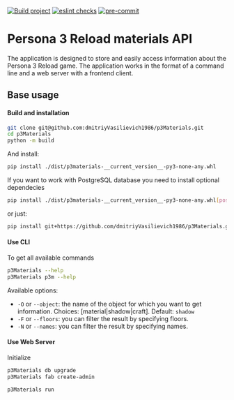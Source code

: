 [![Build project](https://github.com/dmitriyVasilievich1986/p3Materials/actions/workflows/build_project.yml/badge.svg?branch=master)](https://github.com/dmitriyVasilievich1986/p3Materials/actions/workflows/build_project.yml)
[![eslint checks](https://github.com/dmitriyVasilievich1986/p3Materials/actions/workflows/eslint_check.yml/badge.svg?branch=master)](https://github.com/dmitriyVasilievich1986/p3Materials/actions/workflows/eslint_check.yml)
[![pre-commit](https://github.com/dmitriyVasilievich1986/p3Materials/actions/workflows/pre_commit.yml/badge.svg?branch=master)](https://github.com/dmitriyVasilievich1986/p3Materials/actions/workflows/pre_commit.yml)

# Persona 3 Reload materials API

The application is designed to store and easily access information about the Persona 3 Reload game.
The application works in the format of a command line and a web server with a frontend client.

## Base usage

#### Build and installation

```sh
git clone git@github.com:dmitriyVasilievich1986/p3Materials.git
cd p3Materials
python -m build
```

And install:

```sh
pip install ./dist/p3materials-__current_version__-py3-none-any.whl
```

If you want to work with PostgreSQL database you need to install optional dependecies

```sh
pip install ./dist/p3materials-__current_version__-py3-none-any.whl[postgres]
```

or just:

```sh
pip install git+https://github.com/dmitriyVasilievich1986/p3Materials.git
```

#### Use CLI

To get all available commands

```sh
p3Materials --help
p3Materials p3m --help
```

Available options:

- `-O` or `--object`: the name of the object for which you want to get information. Choices: [material|shadow|craft]. Default: `shadow`
- `-F` or `--floors`: you can filter the result by specifying floors.
- `-N` or `--names`: you can filter the result by specifying names.

#### Use Web Server

Initialize

```sh
p3Materials db upgrade
p3Materials fab create-admin
```

```sh
p3Materials run
```
